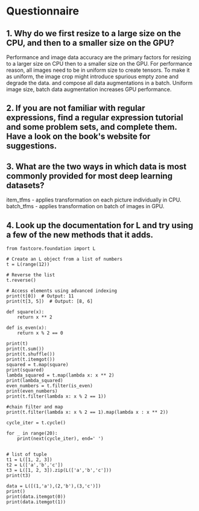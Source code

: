 #  Questionnaire

## 1. Why do we first resize to a large size on the CPU, and then to a smaller size on the GPU?
   Performance and image data accuracy are the primary factors for resizing to a larger size on CPU then to a smaller size on the GPU.
   For performance reason, all images need to be in uniform size to create tensors. To make it as uniform, the image crop might introduce spurious empty zone and degrade the data.
   and compose all data augmentations in a batch. Uniform image size, batch data augmentation increases GPU performance.

## 2. If you are not familiar with regular expressions, find a regular expression tutorial and some problem sets, and complete them. Have a look on the book's website for suggestions.

## 3. What are the two ways in which data is most commonly provided for most deep learning datasets?
item_tfms - applies transformation on each picture individually in CPU.
batch_tfms - applies transformation on batch of images in GPU.

## 4. Look up the documentation for L and try using a few of the new methods that it adds.
```
from fastcore.foundation import L

# Create an L object from a list of numbers
t = L(range(12))

# Reverse the list
t.reverse()

# Access elements using advanced indexing
print(t[0])  # Output: 11
print(t[3, 5])  # Output: [8, 6]

def square(x):
    return x ** 2

def is_even(x):
    return x % 2 == 0

print(t)
print(t.sum())
print(t.shuffle())
print(t.itemgot())
squared = t.map(square)
print(squared)
lambda_squared = t.map(lambda x: x ** 2)
print(lambda_squared)
even_numbers = t.filter(is_even)
print(even_numbers)
print(t.filter(lambda x: x % 2 == 1))

#chain filter and map
print(t.filter(lambda x: x % 2 == 1).map(lambda x : x ** 2))

cycle_iter = t.cycle()

for _ in range(20):
    print(next(cycle_iter), end=' ')

    
# list of tuple
t1 = L([1, 2, 3])
t2 = L(['a','b','c'])
t3 = L([1, 2, 3]).zip(L(['a','b','c']))
print(t3)

data = L([(1,'a'),(2,'b'),(3,'c')])
print()
print(data.itemgot(0))
print(data.itemgot(1))
```

   
    
